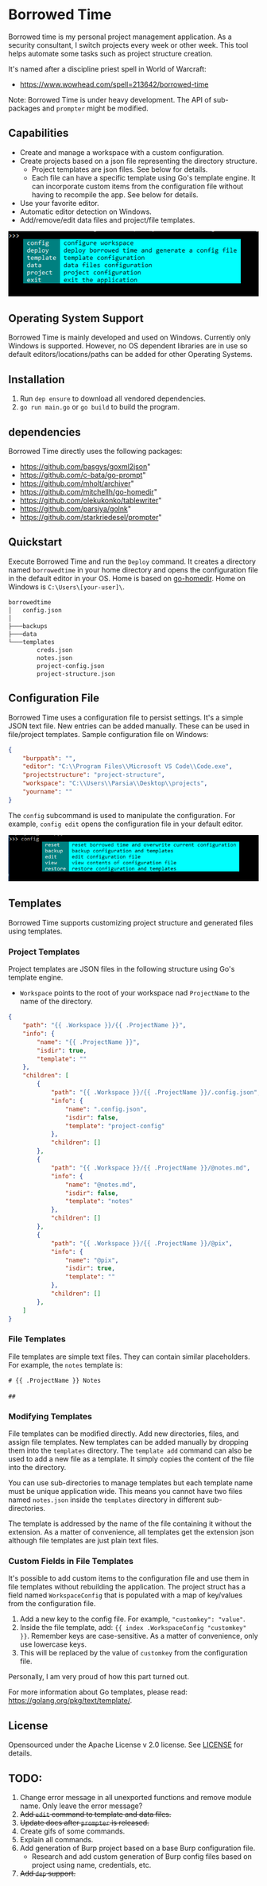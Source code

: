 # Borrowed Time
Borrowed time is my personal project management application. As a security consultant, I switch projects every week or other week. This tool helps automate some tasks such as project structure creation.

It's named after a discipline priest spell in World of Warcraft:

* https://www.wowhead.com/spell=213642/borrowed-time

Note: Borrowed Time is under heavy development. The API of sub-packages and `prompter` might be modified.

## Capabilities

* Create and manage a workspace with a custom configuration.
* Create projects based on a json file representing the directory structure.
    * Project templates are json files. See below for details.
    * Each file can have a specific template using Go's template engine. It can incorporate custom items from the configuration file without having to recompile the app. See below for details.
* Use your favorite editor.
* Automatic editor detection on Windows.
* Add/remove/edit data files and project/file templates.

![main command](.github/maincmd.png)

## Operating System Support
Borrowed Time is mainly developed and used on Windows. Currently only Windows is supported. However, no OS dependent libraries are in use so default editors/locations/paths can be added for other Operating Systems.

## Installation

1. Run `dep ensure` to download all vendored dependencies.
2. `go run main.go` or `go build` to build the program.

## dependencies
Borrowed Time directly uses the following packages:

* https://github.com/basgys/goxml2json"
* https://github.com/c-bata/go-prompt"
* https://github.com/mholt/archiver"
* https://github.com/mitchellh/go-homedir"
* https://github.com/olekukonko/tablewriter"
* https://github.com/parsiya/golnk"
* https://github.com/starkriedesel/prompter"

## Quickstart
Execute Borrowed Time and run the `Deploy` command. It creates a directory named `borrowedtime` in your home directory and opens the configuration file in the default editor in your OS. Home is based on [go-homedir](https://github.com/mitchellh/go-homedir). Home on Windows is `C:\Users\[your-user]\`.

```
borrowedtime
│   config.json
│
├───backups
├───data
└───templates
        creds.json
        notes.json
        project-config.json
        project-structure.json
```

## Configuration File
Borrowed Time uses a configuration file to persist settings. It's a simple JSON text file. New entries can be added manually. These can be used in file/project templates. Sample configuration file on Windows:

``` json
{
    "burppath": "",
    "editor": "C:\\Program Files\\Microsoft VS Code\\Code.exe",
    "projectstructure": "project-structure",
    "workspace": "C:\\Users\\Parsia\\Desktop\\projects",
    "yourname": ""
}
```

The `config` subcommand is used to manipulate the configuration. For example, `config edit` opens the configuration file in your default editor.

![config command](.github/configcmd.png)

## Templates
Borrowed Time supports customizing project structure and generated files using templates.

### Project Templates
Project templates are JSON files in the following structure using Go's template engine.

* `Workspace` points to the root of your workspace nad `ProjectName` to the name of the directory.

``` json
{
    "path": "{{ .Workspace }}/{{ .ProjectName }}",
    "info": {
        "name": "{{ .ProjectName }}",
        "isdir": true,
        "template": ""
    },
    "children": [
        {
            "path": "{{ .Workspace }}/{{ .ProjectName }}/.config.json",
            "info": {
                "name": ".config.json",
                "isdir": false,
                "template": "project-config"
            },
            "children": []
        },
        {
            "path": "{{ .Workspace }}/{{ .ProjectName }}/@notes.md",
            "info": {
                "name": "@notes.md",
                "isdir": false,
                "template": "notes"
            },
            "children": []
        },
        {
            "path": "{{ .Workspace }}/{{ .ProjectName }}/@pix",
            "info": {
                "name": "@pix",
                "isdir": true,
                "template": ""
            },
            "children": []
        },
    ]
}
```

### File Templates
File templates are simple text files. They can contain similar placeholders. For example, the `notes` template is:

```
# {{ .ProjectName }} Notes

## 
```

### Modifying Templates
File templates can be modified directly. Add new directories, files, and assign file templates. New templates can be added manually by dropping them into the `templates` directory. The `template add` command can also be used to add a new file as a template. It simply copies the content of the file into the directory.

You can use sub-directories to manage templates but each template name must be unique application wide. This means you cannot have two files named `notes.json` inside the `templates` directory in different sub-directories.

The template is addressed by the name of the file containing it without the extension. As a matter of convenience, all templates get the extension json although file templates are just plain text files.

### Custom Fields in File Templates
It's possible to add custom items to the configuration file and use them in file templates without rebuilding the application. The project struct has a field named `WorkspaceConfig` that is populated with a map of key/values from the configuration file.

1. Add a new key to the config file. For example, `"customkey": "value"`.
2. Inside the file template, add: `{{ index .WorkspaceConfig "customkey" }}`. Remember keys are case-sensitive. As a matter of convenience, only use lowercase keys.
3. This will be replaced by the value of `customkey` from the configuration file.

Personally, I am very proud of how this part turned out.

For more information about Go templates, please read: https://golang.org/pkg/text/template/.

## License
Opensourced under the Apache License v 2.0 license. See [LICENSE](LICENSE) for details.

## TODO:

1. Change error message in all unexported functions and remove module name. Only leave the error message?
2. ~~Add `edit` command to template and data files.~~
3. ~~Update docs after `prompter` is released.~~
4. Create gifs of some commands.
5. Explain all commands.
6. Add generation of Burp project based on a base Burp configuration file.
    * Research and add custom generation of Burp config files based on project using name, credentials, etc.
7. ~~Add `dep` support.~~
